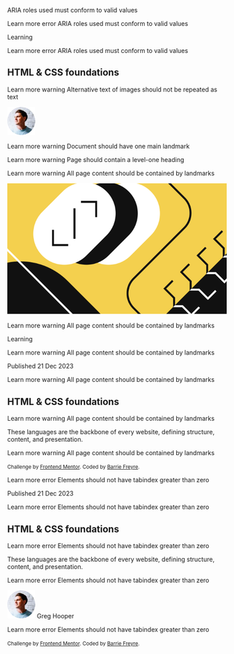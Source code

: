 ARIA roles used must conform to valid values

<section class="card-body" role="card">

Learn more
error
ARIA roles used must conform to valid values

<p class="card--tags text-preset-3b" role="tags" tabindex="0">
          <span class="card--badge">Learning</span>
        </p>

Learn more
error
ARIA roles used must conform to valid values

<h2 class="card--title text-preset-1 focusable-element" role="title" tabindex="2">
          HTML &amp; CSS foundations
        </h2>

Learn more
warning
Alternative text of images should not be repeated as text

<img class="card--author-avatar" alt="Greg Hooper" src="assets/images/image-avatar.webp">

Learn more
warning
Document should have one main landmark

<html lang="en">

Learn more
warning
Page should contain a level-one heading

<html lang="en">

Learn more
warning
All page content should be contained by landmarks

<img class="card--image" alt="illustration article" src="assets/images/illustration-article.svg">

Learn more
warning
All page content should be contained by landmarks

<p class="card--tags text-preset-3b" role="tags" tabindex="0">
          <span class="card--badge">Learning</span>
        </p>

Learn more
warning
All page content should be contained by landmarks

<time class="card--published-date text-preset-2 focusable-element" datetime="2023-12-21" tabindex="1">Published 21 Dec 2023</time>

Learn more
warning
All page content should be contained by landmarks

<h2 class="card--title text-preset-1 focusable-element" role="title" tabindex="2">
          HTML &amp; CSS foundations
        </h2>

Learn more
warning
All page content should be contained by landmarks

<p class="card--text text-preset-2 focusable-element" tabindex="3">
          These languages are the backbone of every website, defining structure,
          content, and presentation.
        </p>

Learn more
warning
All page content should be contained by landmarks

<div class="attribution" tabindex="5">
      <small>
        Challenge by
        <a href="https://www.frontendmentor.io?ref=challenge" target="_blank">Frontend Mentor</a>. Coded by <a href="#">Barrie Freyre</a>.
      </small>
    </div>

Learn more
error
Elements should not have tabindex greater than zero

<time class="card--published-date text-preset-2 focusable-element" datetime="2023-12-21" tabindex="1">Published 21 Dec 2023</time>

Learn more
error
Elements should not have tabindex greater than zero

<h2 class="card--title text-preset-1 focusable-element" role="title" tabindex="2">
          HTML &amp; CSS foundations
        </h2>

Learn more
error
Elements should not have tabindex greater than zero

<p class="card--text text-preset-2 focusable-element" tabindex="3">
          These languages are the backbone of every website, defining structure,
          content, and presentation.
        </p>

Learn more
error
Elements should not have tabindex greater than zero

<p class="card--author-info focusable-element" tabindex="4">
            <img class="card--author-avatar" alt="Greg Hooper" src="assets/images/image-avatar.webp">
            <span class="card--author-name text-preset-3b">Greg Hooper</span>
          </p>

Learn more
error
Elements should not have tabindex greater than zero

<div class="attribution" tabindex="5">
      <small>
        Challenge by
        <a href="https://www.frontendmentor.io?ref=challenge" target="_blank">Frontend Mentor</a>. Coded by <a href="#">Barrie Freyre</a>.
      </small>
    </div>